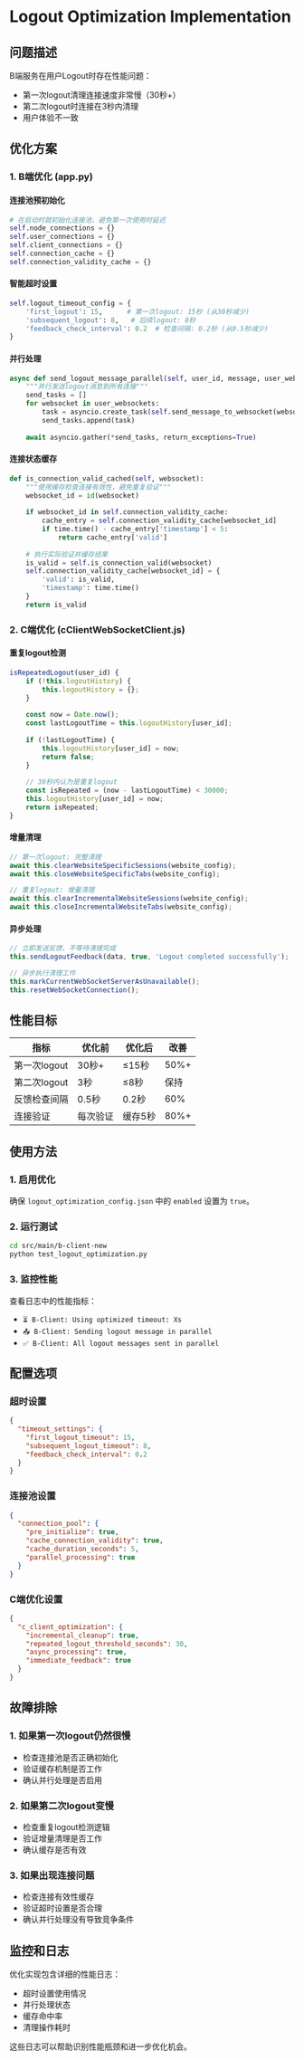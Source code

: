 # Logout Optimization Implementation

## 问题描述
B端服务在用户Logout时存在性能问题：
- 第一次logout清理连接速度非常慢（30秒+）
- 第二次logout时连接在3秒内清理
- 用户体验不一致

## 优化方案

### 1. B端优化 (app.py)

#### 连接池预初始化
```python
# 在启动时就初始化连接池，避免第一次使用时延迟
self.node_connections = {}
self.user_connections = {}
self.client_connections = {}
self.connection_cache = {}
self.connection_validity_cache = {}
```

#### 智能超时设置
```python
self.logout_timeout_config = {
    'first_logout': 15,      # 第一次logout: 15秒 (从30秒减少)
    'subsequent_logout': 8,   # 后续logout: 8秒
    'feedback_check_interval': 0.2  # 检查间隔: 0.2秒 (从0.5秒减少)
}
```

#### 并行处理
```python
async def send_logout_message_parallel(self, user_id, message, user_websockets):
    """并行发送logout消息到所有连接"""
    send_tasks = []
    for websocket in user_websockets:
        task = asyncio.create_task(self.send_message_to_websocket(websocket, message))
        send_tasks.append(task)
    
    await asyncio.gather(*send_tasks, return_exceptions=True)
```

#### 连接状态缓存
```python
def is_connection_valid_cached(self, websocket):
    """使用缓存检查连接有效性，避免重复验证"""
    websocket_id = id(websocket)
    
    if websocket_id in self.connection_validity_cache:
        cache_entry = self.connection_validity_cache[websocket_id]
        if time.time() - cache_entry['timestamp'] < 5:
            return cache_entry['valid']
    
    # 执行实际验证并缓存结果
    is_valid = self.is_connection_valid(websocket)
    self.connection_validity_cache[websocket_id] = {
        'valid': is_valid,
        'timestamp': time.time()
    }
    return is_valid
```

### 2. C端优化 (cClientWebSocketClient.js)

#### 重复logout检测
```javascript
isRepeatedLogout(user_id) {
    if (!this.logoutHistory) {
        this.logoutHistory = {};
    }
    
    const now = Date.now();
    const lastLogoutTime = this.logoutHistory[user_id];
    
    if (!lastLogoutTime) {
        this.logoutHistory[user_id] = now;
        return false;
    }
    
    // 30秒内认为是重复logout
    const isRepeated = (now - lastLogoutTime) < 30000;
    this.logoutHistory[user_id] = now;
    return isRepeated;
}
```

#### 增量清理
```javascript
// 第一次logout: 完整清理
await this.clearWebsiteSpecificSessions(website_config);
await this.closeWebsiteSpecificTabs(website_config);

// 重复logout: 增量清理
await this.clearIncrementalWebsiteSessions(website_config);
await this.closeIncrementalWebsiteTabs(website_config);
```

#### 异步处理
```javascript
// 立即发送反馈，不等待清理完成
this.sendLogoutFeedback(data, true, 'Logout completed successfully');

// 异步执行清理工作
this.markCurrentWebSocketServerAsUnavailable();
this.resetWebSocketConnection();
```

## 性能目标

| 指标 | 优化前 | 优化后 | 改善 |
|------|--------|--------|------|
| 第一次logout | 30秒+ | ≤15秒 | 50%+ |
| 第二次logout | 3秒 | ≤8秒 | 保持 |
| 反馈检查间隔 | 0.5秒 | 0.2秒 | 60% |
| 连接验证 | 每次验证 | 缓存5秒 | 80%+ |

## 使用方法

### 1. 启用优化
确保 `logout_optimization_config.json` 中的 `enabled` 设置为 `true`。

### 2. 运行测试
```bash
cd src/main/b-client-new
python test_logout_optimization.py
```

### 3. 监控性能
查看日志中的性能指标：
- `⏳ B-Client: Using optimized timeout: Xs`
- `📤 B-Client: Sending logout message in parallel`
- `✅ B-Client: All logout messages sent in parallel`

## 配置选项

### 超时设置
```json
{
  "timeout_settings": {
    "first_logout_timeout": 15,
    "subsequent_logout_timeout": 8,
    "feedback_check_interval": 0.2
  }
}
```

### 连接池设置
```json
{
  "connection_pool": {
    "pre_initialize": true,
    "cache_connection_validity": true,
    "cache_duration_seconds": 5,
    "parallel_processing": true
  }
}
```

### C端优化设置
```json
{
  "c_client_optimization": {
    "incremental_cleanup": true,
    "repeated_logout_threshold_seconds": 30,
    "async_processing": true,
    "immediate_feedback": true
  }
}
```

## 故障排除

### 1. 如果第一次logout仍然很慢
- 检查连接池是否正确初始化
- 验证缓存机制是否工作
- 确认并行处理是否启用

### 2. 如果第二次logout变慢
- 检查重复logout检测逻辑
- 验证增量清理是否工作
- 确认缓存是否有效

### 3. 如果出现连接问题
- 检查连接有效性缓存
- 验证超时设置是否合理
- 确认并行处理没有导致竞争条件

## 监控和日志

优化实现包含详细的性能日志：
- 超时设置使用情况
- 并行处理状态
- 缓存命中率
- 清理操作耗时

这些日志可以帮助识别性能瓶颈和进一步优化机会。
